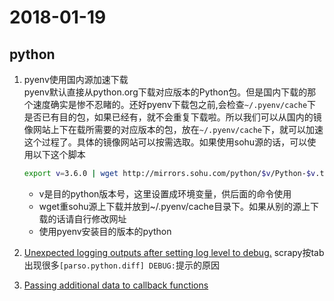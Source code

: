 # 2018-01-19
## python
1. pyenv使用国内源加速下载  
    pyenv默认直接从python.org下载对应版本的Python包。但是国内下载的那个速度确实是惨不忍睹的。还好pyenv下载包之前,会检查`~/.pyenv/cache`下是否已有目的包，如果已经有，就不会重复下载啦。所以我们可以从国内的镜像网站上下在载所需要的对应版本的包，放在`~/.pyenv/cache`下，就可以加速这个过程了。具体的镜像网站可以按需选取。如果使用sohu源的话，可以使用以下这个脚本
    ```bash
    export v=3.6.0 | wget http://mirrors.sohu.com/python/$v/Python-$v.tar.xz -P ~/.pyenv/cache/; pyenv install $v
    ```
    * v是目的python版本号，这里设置成环境变量，供后面的命令使用
    * wget重sohu源上下载并放到~/.pyenv/cache目录下。如果从别的源上下载的话请自行修改网址
    * 使用pyenv安装目的版本的python

2. [Unexpected logging outputs after setting log level to debug.](https://github.com/ipython/ipython/issues/10946) scrapy按tab出现很多`[parso.python.diff] DEBUG:`提示的原因

3. [Passing additional data to callback functions](https://docs.scrapy.org/en/latest/topics/request-response.html#topics-request-response-ref-request-callback-arguments)  
